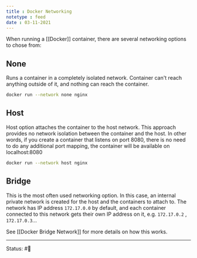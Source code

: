 ```yaml
---
title : Docker Networking
notetype : feed
date : 03-11-2021
---
```


When running a [[Docker]] container, there are several networking options to chose from:

## None
Runs a container in a completely isolated network. Container can't reach anything outside of it, and nothing can reach the container.

```bash
docker run --network none nginx
```

## Host
Host option attaches the container to the host network. This approach provides no network isolation between the container and the host. In other words, if you create a container that listens on port 8080, there is no need to do any additional port mapping, the container will be available on localhost:8080

```bash
docker run --network host nginx
```

## Bridge

This is the most often used networking option. In this case, an internal private network is created for the host and the containers to attach to. The network has IP address `172.17.0.0` by default, and each container connected to this network gets their own IP address on it, e.g. `172.17.0.2` , `172.17.0.3`...

See [[Docker Bridge Network]] for more details on how this works.

-----

Status: #🌱 


